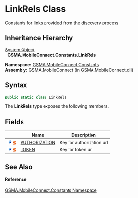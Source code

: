 LinkRels Class
==============
Constants for links provided from the discovery process


Inheritance Hierarchy
---------------------
[System.Object][1]  
  **GSMA.MobileConnect.Constants.LinkRels**  

**Namespace:** [GSMA.MobileConnect.Constants][2]  
**Assembly:** GSMA.MobileConnect (in GSMA.MobileConnect.dll)

Syntax
------

```csharp
public static class LinkRels
```

The **LinkRels** type exposes the following members.


Fields
------

                                | Name               | Description               
------------------------------- | ------------------ | ------------------------- 
![Public field]![Static member] | [AUTHORIZATION][3] | Key for authorization url 
![Public field]![Static member] | [TOKEN][4]         | Key for token url         


See Also
--------

#### Reference
[GSMA.MobileConnect.Constants Namespace][2]  

[1]: http://msdn.microsoft.com/en-us/library/e5kfa45b
[2]: ../README.md
[3]: AUTHORIZATION.md
[4]: TOKEN.md
[5]: ../../_icons/Help.png
[Public field]: ../../_icons/pubfield.gif "Public field"
[Static member]: ../../_icons/static.gif "Static member"